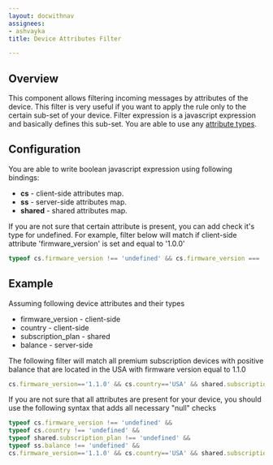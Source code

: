 ```yaml
---
layout: docwithnav
assignees:
- ashvayka
title: Device Attributes Filter

---
```


## Overview

This component allows filtering incoming messages by attributes of the device. 
This filter is very useful if you want to apply the rule only to the certain sub-set of your device. 
Filter expression is a javascript expression and basically defines this sub-set. You are able to use any [attribute types](/docs/user-guide/attributes#attribute-types).

## Configuration

You are able to write boolean javascript expression using following bindings:

 - **cs** - client-side attributes map.
 - **ss** - server-side attributes map.
 - **shared** - shared attributes map.
 
If you are not sure that certain attribute is present, you can add check it's type for undefined.
For example, filter below will match if client-side attribute 'firmware_version' is set and equal to '1.0.0'  

```javascript
typeof cs.firmware_version !== 'undefined' && cs.firmware_version === '1.0.0' 
```

## Example

Assuming following device attributes and their types
 - firmware_version - client-side 
 - country - client-side
 - subscription_plan - shared
 - balance - server-side
 
The following filter will match all premium subscription devices with positive balance that are located in the USA with firmware version equal to 1.1.0

```javascript
cs.firmware_version=='1.1.0' && cs.country=='USA' && shared.subscription_plan=='premium' && ss.balance > 0
```

If you are not sure that all attributes are present for your device, you should use the following syntax that adds all necessary "null" checks

```javascript
typeof cs.firmware_version !== 'undefined' && 
typeof cs.country !== 'undefined' && 
typeof shared.subscription_plan !== 'undefined' && 
typeof ss.balance !== 'undefined' && 
cs.firmware_version=='1.1.0' && cs.country=='USA' && shared.subscription_plan=='premium' && ss.balance > 0
```

